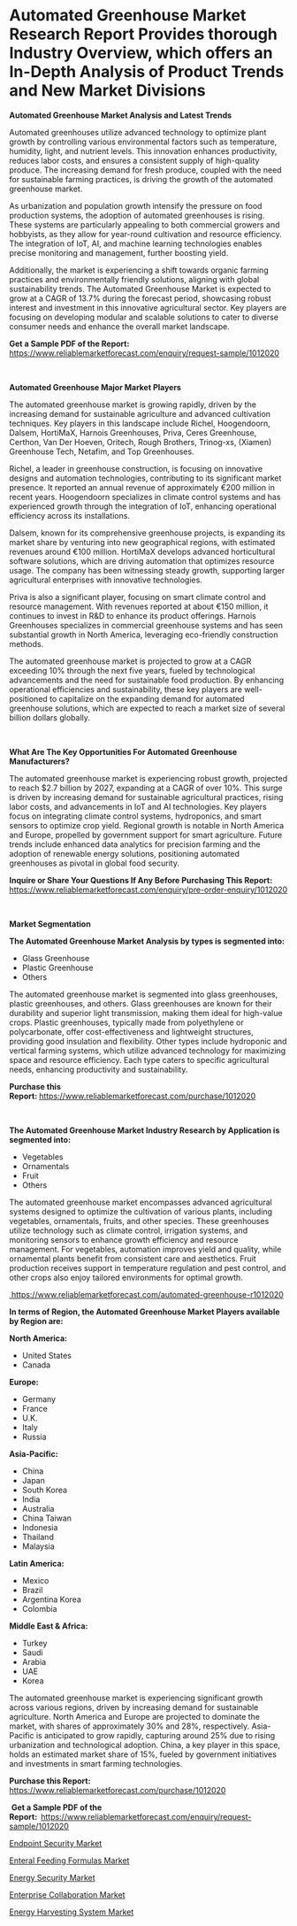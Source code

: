 <p><h1>Automated Greenhouse Market Research Report Provides thorough Industry Overview, which offers an In-Depth Analysis of Product Trends and New Market Divisions</h1></p><p><strong>Automated Greenhouse Market Analysis and Latest Trends</strong></p>
<p><p>Automated greenhouses utilize advanced technology to optimize plant growth by controlling various environmental factors such as temperature, humidity, light, and nutrient levels. This innovation enhances productivity, reduces labor costs, and ensures a consistent supply of high-quality produce. The increasing demand for fresh produce, coupled with the need for sustainable farming practices, is driving the growth of the automated greenhouse market.</p><p>As urbanization and population growth intensify the pressure on food production systems, the adoption of automated greenhouses is rising. These systems are particularly appealing to both commercial growers and hobbyists, as they allow for year-round cultivation and resource efficiency. The integration of IoT, AI, and machine learning technologies enables precise monitoring and management, further boosting yield.</p><p>Additionally, the market is experiencing a shift towards organic farming practices and environmentally friendly solutions, aligning with global sustainability trends. The Automated Greenhouse Market is expected to grow at a CAGR of 13.7% during the forecast period, showcasing robust interest and investment in this innovative agricultural sector. Key players are focusing on developing modular and scalable solutions to cater to diverse consumer needs and enhance the overall market landscape.</p></p>
<p><strong>Get a Sample PDF of the Report:&nbsp;</strong> <a href="https://www.reliablemarketforecast.com/enquiry/request-sample/1012020?utm_campaign=1834&utm_medium=2&utm_source=Github&utm_content=ia&utm_term=06032025&utm_id=automated-greenhouse">https://www.reliablemarketforecast.com/enquiry/request-sample/1012020</a></p>
<p>&nbsp;</p>
<p><strong>Automated Greenhouse Major Market Players</strong></p>
<p><p>The automated greenhouse market is growing rapidly, driven by the increasing demand for sustainable agriculture and advanced cultivation techniques. Key players in this landscape include Richel, Hoogendoorn, Dalsem, HortiMaX, Harnois Greenhouses, Priva, Ceres Greenhouse, Certhon, Van Der Hoeven, Oritech, Rough Brothers, Trinog-xs, (Xiamen) Greenhouse Tech, Netafim, and Top Greenhouses.</p><p>Richel, a leader in greenhouse construction, is focusing on innovative designs and automation technologies, contributing to its significant market presence. It reported an annual revenue of approximately €200 million in recent years. Hoogendoorn specializes in climate control systems and has experienced growth through the integration of IoT, enhancing operational efficiency across its installations.</p><p>Dalsem, known for its comprehensive greenhouse projects, is expanding its market share by venturing into new geographical regions, with estimated revenues around €100 million. HortiMaX develops advanced horticultural software solutions, which are driving automation that optimizes resource usage. The company has been witnessing steady growth, supporting larger agricultural enterprises with innovative technologies.</p><p>Priva is also a significant player, focusing on smart climate control and resource management. With revenues reported at about €150 million, it continues to invest in R&D to enhance its product offerings. Harnois Greenhouses specializes in commercial greenhouse systems and has seen substantial growth in North America, leveraging eco-friendly construction methods.</p><p>The automated greenhouse market is projected to grow at a CAGR exceeding 10% through the next five years, fueled by technological advancements and the need for sustainable food production. By enhancing operational efficiencies and sustainability, these key players are well-positioned to capitalize on the expanding demand for automated greenhouse solutions, which are expected to reach a market size of several billion dollars globally.</p></p>
<p>&nbsp;</p>
<p><strong>What Are The Key Opportunities For Automated Greenhouse Manufacturers?</strong></p>
<p><p>The automated greenhouse market is experiencing robust growth, projected to reach $2.7 billion by 2027, expanding at a CAGR of over 10%. This surge is driven by increasing demand for sustainable agricultural practices, rising labor costs, and advancements in IoT and AI technologies. Key players focus on integrating climate control systems, hydroponics, and smart sensors to optimize crop yield. Regional growth is notable in North America and Europe, propelled by government support for smart agriculture. Future trends include enhanced data analytics for precision farming and the adoption of renewable energy solutions, positioning automated greenhouses as pivotal in global food security.</p></p>
<p><strong>Inquire or Share Your Questions If Any Before Purchasing This Report:</strong> <a href="https://www.reliablemarketforecast.com/enquiry/pre-order-enquiry/1012020?utm_campaign=1834&utm_medium=2&utm_source=Github&utm_content=ia&utm_term=06032025&utm_id=automated-greenhouse">https://www.reliablemarketforecast.com/enquiry/pre-order-enquiry/1012020</a></p>
<p>&nbsp;</p>
<p><strong>Market Segmentation</strong></p>
<p><strong>The Automated Greenhouse Market Analysis by types is segmented into:</strong></p>
<p><ul><li>Glass Greenhouse</li><li>Plastic Greenhouse</li><li>Others</li></ul></p>
<p><p>The automated greenhouse market is segmented into glass greenhouses, plastic greenhouses, and others. Glass greenhouses are known for their durability and superior light transmission, making them ideal for high-value crops. Plastic greenhouses, typically made from polyethylene or polycarbonate, offer cost-effectiveness and lightweight structures, providing good insulation and flexibility. Other types include hydroponic and vertical farming systems, which utilize advanced technology for maximizing space and resource efficiency. Each type caters to specific agricultural needs, enhancing productivity and sustainability.</p></p>
<p><strong>Purchase this Report:&nbsp;</strong><a href="https://www.reliablemarketforecast.com/purchase/1012020?utm_campaign=1834&utm_medium=2&utm_source=Github&utm_content=ia&utm_term=06032025&utm_id=automated-greenhouse">https://www.reliablemarketforecast.com/purchase/1012020</a></p>
<p>&nbsp;</p>
<p><strong>The Automated Greenhouse Market Industry Research by Application is segmented into:</strong></p>
<p><ul><li>Vegetables</li><li>Ornamentals</li><li>Fruit</li><li>Others</li></ul></p>
<p><p>The automated greenhouse market encompasses advanced agricultural systems designed to optimize the cultivation of various plants, including vegetables, ornamentals, fruits, and other species. These greenhouses utilize technology such as climate control, irrigation systems, and monitoring sensors to enhance growth efficiency and resource management. For vegetables, automation improves yield and quality, while ornamental plants benefit from consistent care and aesthetics. Fruit production receives support in temperature regulation and pest control, and other crops also enjoy tailored environments for optimal growth.</p></p>
<p><a href="https://www.reliablemarketforecast.com/automated-greenhouse-r1012020?utm_campaign=1834&utm_medium=2&utm_source=Github&utm_content=ia&utm_term=06032025&utm_id=automated-greenhouse">&nbsp;https://www.reliablemarketforecast.com/automated-greenhouse-r1012020</a></p>
<p><strong>In terms of Region, the Automated Greenhouse Market Players available by Region are:</strong></p>
<p>
    <p> <strong> North America: </strong>
        <ul>
            <li>United States</li>
            <li>Canada</li>
        </ul>
        </p> 
    <p> <strong> Europe: </strong>
        <ul>
            <li>Germany</li>
            <li>France</li>
            <li>U.K.</li>
            <li>Italy</li>
            <li>Russia</li>
        </ul>
        </p> 
    <p> <strong> Asia-Pacific: </strong>
        <ul>
            <li>China</li>
            <li>Japan</li>
            <li>South Korea</li>
            <li>India</li>
            <li>Australia</li>
            <li>China Taiwan</li>
            <li>Indonesia</li>
            <li>Thailand</li>
            <li>Malaysia</li>
        </ul>
        </p> 
    <p> <strong> Latin America: </strong>
        <ul>
            <li>Mexico</li>
            <li>Brazil</li>
            <li>Argentina Korea</li>
            <li>Colombia</li>
        </ul>
        </p> 
    <p> <strong> Middle East & Africa: </strong>
        <ul>
            <li>Turkey</li>
            <li>Saudi</li>
            <li>Arabia</li>
            <li>UAE</li>
            <li>Korea</li>
        </ul>
    </p>
    </p>
<p><p>The automated greenhouse market is experiencing significant growth across various regions, driven by increasing demand for sustainable agriculture. North America and Europe are projected to dominate the market, with shares of approximately 30% and 28%, respectively. Asia-Pacific is anticipated to grow rapidly, capturing around 25% due to rising urbanization and technological adoption. China, a key player in this space, holds an estimated market share of 15%, fueled by government initiatives and investments in smart farming technologies.</p></p>
<p><strong>Purchase this Report: </strong><a href="https://www.reliablemarketforecast.com/purchase/1012020?utm_campaign=1834&utm_medium=2&utm_source=Github&utm_content=ia&utm_term=06032025&utm_id=automated-greenhouse">https://www.reliablemarketforecast.com/purchase/1012020</a></p>
<p>&nbsp;<strong>Get a Sample PDF of the Report:&nbsp;&nbsp;</strong><a href="https://www.reliablemarketforecast.com/enquiry/request-sample/1012020?utm_campaign=1834&utm_medium=2&utm_source=Github&utm_content=ia&utm_term=06032025&utm_id=automated-greenhouse">https://www.reliablemarketforecast.com/enquiry/request-sample/1012020</a></p>
<p><strong></strong></p>
<p><p><a href="https://github.com/mismannely/Market-Research-Report-List-1/blob/main/endpoint-security-market.md?utm_campaign=1834&utm_medium=2&utm_source=Github&utm_content=ia&utm_term=06032025&utm_id=automated-greenhouse">Endpoint Security Market</a></p><p><a href="https://github.com/biandnikelrs/Market-Research-Report-List-1/blob/main/enteral-feeding-formulas-market.md?utm_campaign=1834&utm_medium=2&utm_source=Github&utm_content=ia&utm_term=06032025&utm_id=automated-greenhouse">Enteral Feeding Formulas Market</a></p><p><a href="https://github.com/myongfranzcs/Market-Research-Report-List-1/blob/main/energy-security-market.md?utm_campaign=1834&utm_medium=2&utm_source=Github&utm_content=ia&utm_term=06032025&utm_id=automated-greenhouse">Energy Security Market</a></p><p><a href="https://github.com/lonanweaseh4/Market-Research-Report-List-1/blob/main/enterprise-collaboration-market.md?utm_campaign=1834&utm_medium=2&utm_source=Github&utm_content=ia&utm_term=06032025&utm_id=automated-greenhouse">Enterprise Collaboration Market</a></p><p><a href="https://github.com/tentandyik/Market-Research-Report-List-1/blob/main/energy-harvesting-system-market.md?utm_campaign=1834&utm_medium=2&utm_source=Github&utm_content=ia&utm_term=06032025&utm_id=automated-greenhouse">Energy Harvesting System Market</a></p></p>
